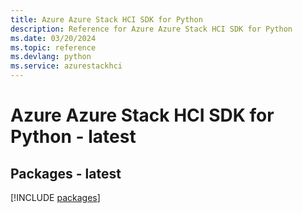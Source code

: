 ```yaml
---
title: Azure Azure Stack HCI SDK for Python
description: Reference for Azure Azure Stack HCI SDK for Python
ms.date: 03/20/2024
ms.topic: reference
ms.devlang: python
ms.service: azurestackhci
---
```

# Azure Azure Stack HCI SDK for Python - latest
## Packages - latest
[!INCLUDE [packages](azure-stack-hci-index.md)]